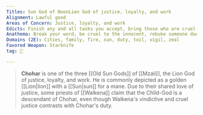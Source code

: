 ```yaml
---
Titles: Sun God of NoonLion God of justice, loyalty, and work
Alignment: Lawful good
Areas of Concern: Justice, loyalty, and work
Edicts: Finish any and all tasks you accept, bring those who are cruel to justice, show pride in your home and your heritage
Anathema: Break your word, be cruel to the innocent, rebuke someone due to their homeland
Domains (2E): Cities, family, fire, sun, duty, toil, vigil, zeal
Favored Weapon: Starknife
tag: 🙏

---
```


> **Chohar** is one of the three [[Old Sun Gods]] of [[Mzali]], the Lion God of justice, loyalty, and work. He is commonly depicted as a golden [[Lion|lion]] with a [[Sun|sun]] for a mane. Due to their shared love of justice, some priests of [[Walkena]] claim that the Child-God is a descendant of Chohar, even though Walkena's vindictive and cruel justice contrasts with Chohar's duty.









